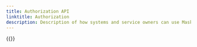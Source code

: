 ```yaml
---
title: Authorization API
linktitle: Authorization
description: Description of how systems and service owners can use Maskinporten or ID-porten to access APIs in Altinn 3.
---
```


{{<children />}}